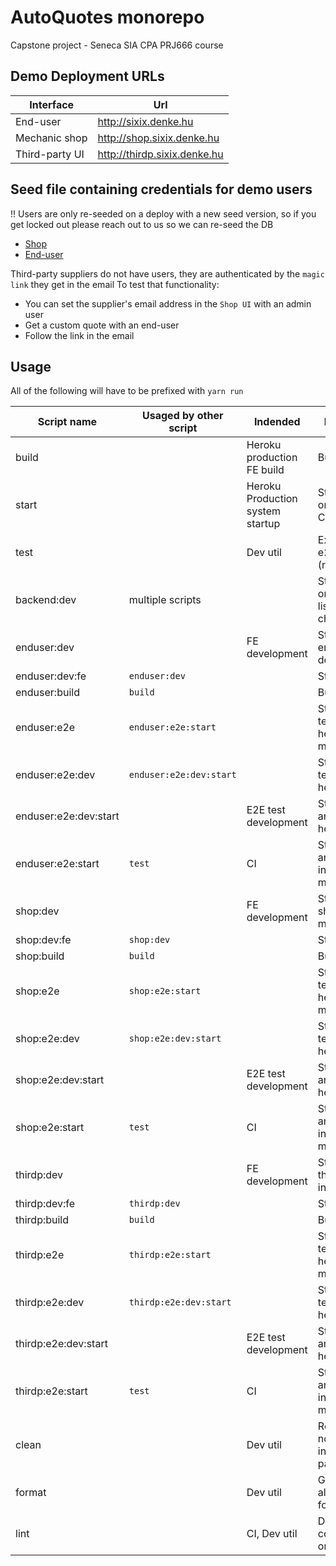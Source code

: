 # AutoQuotes monorepo

Capstone project - Seneca SIA CPA PRJ666 course

## Demo Deployment URLs

| Interface      | Url                          |
| -------------- | ---------------------------- |
| End-user       | http://sixix.denke.hu        |
| Mechanic shop  | http://shop.sixix.denke.hu   |
| Third-party UI | http://thirdp.sixix.denke.hu |

## Seed file containing credentials for demo users

!! Users are only re-seeded on a deploy with a new seed version, so if you get locked out please reach out to us so we can re-seed the DB

- [Shop](packages/back-end/src/fixtures/shopUserSeed.json)
- [End-user](packages/back-end/src/fixtures/endUserSeed.json)

Third-party suppliers do not have users, they are authenticated by the `magic link` they get in the email
To test that functionality:

- You can set the supplier's email address in the `Shop UI` with an admin user
- Get a custom quote with an end-user
- Follow the link in the email

## Usage

All of the following will have to be prefixed with `yarn run`

| Script name           | Usaged by other script  | Indended                         | Description                                  |
| --------------------- | ----------------------- | -------------------------------- | -------------------------------------------- |
| build                 |                         | Heroku production FE build       | Builds all FE                                |
| start                 |                         | Heroku Production system startup | Starts the BE on 8080 and CDN on 80.         |
| test                  |                         | Dev util                         | Executes all e2e test suites (run by CI/CD)  |
| backend:dev           | multiple scripts        |                                  | Starts the BE on 8080 and listens to changes |
| enduser:dev           |                         | FE development                   | Starts BE and enduser FE in dev mode         |
| enduser:dev:fe        | `enduser:dev`           |                                  | Starts FE only                               |
| enduser:build         | `build`                 |                                  | Builds FE only                               |
| enduser:e2e           | `enduser:e2e:start`     |                                  | Starts e2e tests only in headless mode       |
| enduser:e2e:dev       | `enduser:e2e:dev:start` |                                  | Starts e2e tests only in headed mode         |
| enduser:e2e:dev:start |                         | E2E test development             | Starts BE, FE and e2e in headed mode         |
| enduser:e2e:start     | `test`                  | CI                               | Starts BE, FE and runs e2e in headless mode  |
| shop:dev              |                         | FE development                   | Starts BE and shop FE in dev mode            |
| shop:dev:fe           | `shop:dev`              |                                  | Starts FE only                               |
| shop:build            | `build`                 |                                  | Builds FE only                               |
| shop:e2e              | `shop:e2e:start`        |                                  | Starts e2e tests only in headless mode       |
| shop:e2e:dev          | `shop:e2e:dev:start`    |                                  | Starts e2e tests only in headed mode         |
| shop:e2e:dev:start    |                         | E2E test development             | Starts BE, FE and e2e in headed mode         |
| shop:e2e:start        | `test`                  | CI                               | Starts BE, FE and runs e2e in headless mode  |
| thirdp:dev            |                         | FE development                   | Starts BE and third party FE in dev mode (   |
| thirdp:dev:fe         | `thirdp:dev`            |                                  | Starts FE only                               |
| thirdp:build          | `build`                 |                                  | Builds FE only                               |
| thirdp:e2e            | `thirdp:e2e:start`      |                                  | Starts e2e tests only in headless mode       |
| thirdp:e2e:dev        | `thirdp:e2e:dev:start`  |                                  | Starts e2e tests only in headed mode         |
| thirdp:e2e:dev:start  |                         | E2E test development             | Starts BE, FE and e2e in headed mode         |
| thirdp:e2e:start      | `test`                  | CI                               | Starts BE, FE and runs e2e in headless mode  |
| clean                 |                         | Dev util                         | Removes node_modules in all packages         |
| format                |                         | Dev util                         | Goes through all code and formats it         |
| lint                  |                         | CI, Dev util                     | Does static code analysis on all code        |
